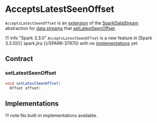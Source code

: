 # AcceptsLatestSeenOffset

`AcceptsLatestSeenOffset` is an [extension](#contract) of the [SparkDataStream](SparkDataStream.md) abstraction for [data streams](#implementations) that [setLatestSeenOffset](#setLatestSeenOffset).

!!! info "Spark 3.3.0"
    `AcceptsLatestSeenOffset` is a new feature in [Spark 3.3.0]({{ spark.jira }}/SPARK-37970) with no [implementations](#implementations) yet.

## Contract

### <span id="setLatestSeenOffset"> setLatestSeenOffset

```java
void setLatestSeenOffset(
  Offset offset)
```

## Implementations

!!! note
    No built-in implementations available.
